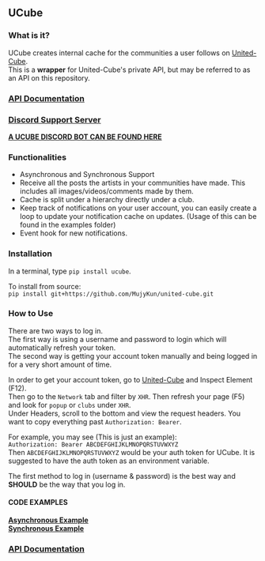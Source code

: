 ## UCube

### What is it?
UCube creates internal cache for the communities a user follows on [United-Cube](https://www.united-cube.com/).  
This is a **wrapper** for United-Cube's private API, but may be referred to as an API on this repository.



### **[API Documentation](https://ucube.readthedocs.io/en/latest/)**

### **[Discord Support Server](https://discord.gg/bEXm85V)**

**[A UCUBE DISCORD BOT CAN BE FOUND HERE](https://github.com/MujyKun/united-cube-bot)**  


### Functionalities

* Asynchronous and Synchronous Support
* Receive all the posts the artists in your communities have made. This includes all images/videos/comments made by them.
* Cache is split under a hierarchy directly under a club.  
* Keep track of notifications on your user account, you can easily create a loop to update your notification cache on updates. (Usage of this can be found in the examples folder)
* Event hook for new notifications.

### Installation

In a terminal, type `pip install ucube`.  

To install from source:  
`pip install git+https://github.com/MujyKun/united-cube.git`


### How to Use

There are two ways to log in.  
The first way is using a username and password to login which will automatically refresh your token.  
The second way is getting your account token manually and being logged in for a very short amount of time.  

In order to get your account token, go to [United-Cube](https://www.united-cube.com/) and Inspect Element (F12).  
Then go to the `Network` tab and filter by `XHR`. Then refresh your page (F5) and look for `popup` or `clubs` under `XHR`.  
Under Headers, scroll to the bottom and view the request headers. You want to copy everything past `Authorization: Bearer`.

For example, you may see (This is just an example):  
``Authorization: Bearer ABCDEFGHIJKLMNOPQRSTUVWXYZ``  
Then ``ABCDEFGHIJKLMNOPQRSTUVWXYZ`` would be your auth token for UCube. 
It is suggested to have the auth token as an environment variable.

The first method to log in (username & password) is the best way and **SHOULD** be the way that you log in.  

#### CODE EXAMPLES

**[Asynchronous Example](https://github.com/MujyKun/united-cube/blob/master/examples/asynchronous.py)**  
**[Synchronous Example](https://github.com/MujyKun/united-cube/blob/master/examples/synchronous.py)**

### **[API Documentation](https://ucube.readthedocs.io/en/latest/)**
